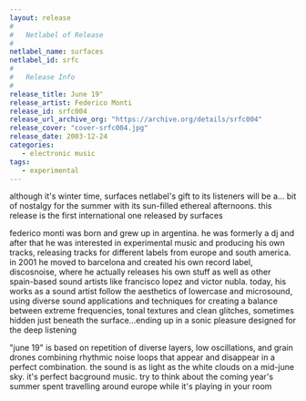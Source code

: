 ```yaml
---
layout: release
#
#   Netlabel of Release
#
netlabel_name: surfaces
netlabel_id: srfc
#
#   Release Info
#
release_title: June 19"
release_artist: Federico Monti
release_id: srfc004
release_url_archive_org: "https://archive.org/details/srfc004"
release_cover: "cover-srfc004.jpg"
release_date: 2003-12-24
categories:
   - electronic music
tags:
   - experimental
---
```

although it's winter time, surfaces netlabel's gift to its listeners will be a... bit of nostalgy for the summer with its sun-filled ethereal afternoons. this release is the first international one released by surfaces

federico monti was born and grew up in argentina. he was formerly a dj and after that he was interested in experimental music and producing his own tracks, releasing tracks for different labels from europe and south america. in 2001 he moved to barcelona and created his own record label, discosnoise, where he actually releases his own stuff as well as other spain-based sound artists like francisco lopez and victor nubla. today, his works as a sound artist follow the aesthetics of lowercase and microsound, using diverse sound applications and techniques for creating a balance between extreme frequencies, tonal textures and clean glitches, sometimes hidden just beneath the surface...ending up in a sonic pleasure designed for the deep listening

"june 19" is based on repetition of diverse layers, low oscillations, and grain drones combining rhythmic noise loops that appear and disappear in a perfect combination. the sound is as light as the white clouds on a mid-june sky. it's perfect bacground music. try to think about the coming year's summer spent travelling around europe while it's playing in your room

